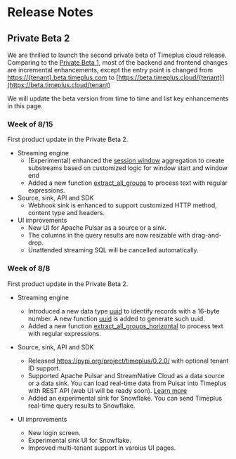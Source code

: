 # Release Notes

## Private Beta 2

We are thrilled to launch the second private beta of Timeplus cloud release. Comparing to the [Private Beta 1](private-beta-1), most of the backend and frontend changes are incremental enhancements, except the entry point is changed from [https://{tenant}.beta.timeplus.com](https://tenant.beta.timeplus.com) to [https://beta.timeplus.cloud/{tenant}](https://beta.timeplus.cloud/tenant)

We will update the beta version from time to time and list key enhancements in this page.

###  Week of 8/15

First product update in the Private Beta 2.

* Streaming engine
  * (Experimental) enhanced the [session window](functions#session) aggregation to create substreams based on customized logic for window start and window end
  * Added a new function [extract_all_groups](functions#extract_all_groups) to process text with regular expressions.
* Source, sink, API and SDK
  * Webhook sink is enhanced to support customized HTTP method, content type and headers.
* UI improvements
  * New UI for Apache Pulsar as a source or a sink.
  * The columns in the query results are now resizable with drag-and-drop.
  * Unattended streaming SQL will be cancelled automatically.

###  Week of 8/8

First product update in the Private Beta 2.

* Streaming engine
  * Introduced a new data type [uuid](datatypes) to identify records with a 16-byte number. A new function [uuid](functions#uuid) is added to generate such uuid.
  * Added a new function [extract_all_groups_horizontal](functions#extract_all_groups_horizontal) to process text with regular expressions.
  
* Source, sink, API and SDK
  * Released https://pypi.org/project/timeplus/0.2.0/ with optional tenant ID support.
  * Supported Apache Pulsar and StreamNative Cloud as a data source or a data sink. You can load real-time data from Pulsar into Timeplus with REST API (web UI will be ready soon). [Learn more](ingestion#pulsar)
  * Added an experimental sink for Snowflake. You can send Timeplus real-time query results to Snowflake.
* UI improvements
  * New login screen.
  * Experimental sink UI for Snowflake.
  * Improved multi-tenant support in varoius UI pages.
